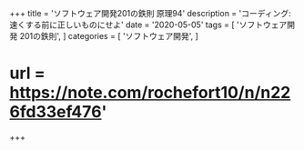 +++
title = 'ソフトウェア開発201の鉄則 原理94'
description = 'コーディング:速くする前に正しいものにせよ'
date = '2020-05-05'
tags = [
    'ソフトウェア開発 201の鉄則',
]
categories = [
    'ソフトウェア開発',
]
# url = https://note.com/rochefort10/n/n226fd33ef476'
+++
